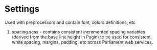 # Settings

Used with preprocessors and contain font, colors definitions, etc

1. spacing.scss - contains consistent incremented spacing variables (derived from the base line height in Pugin) to be used for consistent white spacing, margins, padding, etc across Parliament web services.
